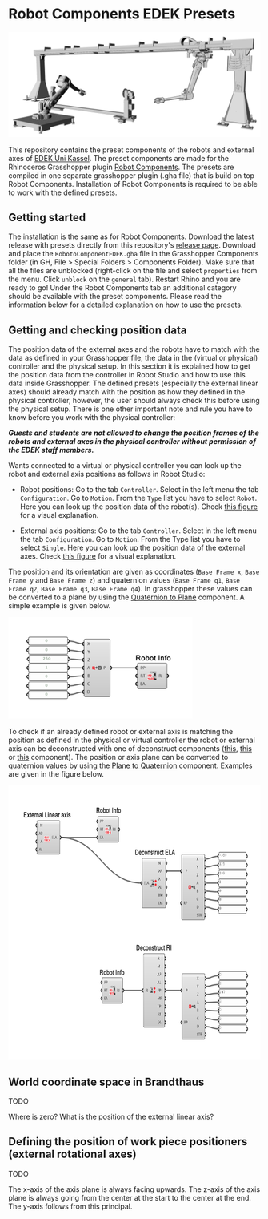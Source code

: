 # Robot Components EDEK Presets
![Banner](https://github.com/EDEK-UniKassel/RobotComponents-EDEK-Presets/blob/master/Utility/Figures/Banner.png)

This repository contains the preset components of the robots and external axes of [EDEK Uni Kassel](https://edek.uni-kassel.de/). The preset components are made for the Rhinoceros Grasshopper plugin [Robot Components]( https://github.com/EDEK-UniKassel/RobotComponents). The presets are compiled in one separate grasshopper plugin (.gha file) that is build on top Robot Components. Installation of Robot Components is required to be able to work with the defined presets.

## Getting started
The installation is the same as for Robot Components. Download the latest release with presets directly from this repository's [release page](https://github.com/EDEK-UniKassel/RobotComponents-EDEK-Presets/releases). Download and place the `RobotoComponentEDEK.gha` file in the Grasshopper Components folder (in GH, File > Special Folders > Components Folder). Make sure that all the files are unblocked (right-click on the file and select `properties` from the menu. Click `unblock` on the `general` tab). Restart Rhino and you are ready to go! Under the Robot Components tab an additional category should be available with the preset components. Please read the information below for a detailed explanation on how to use the presets.

## Getting and checking position data
The position data of the external axes and the robots have to match with the data as defined in your Grasshopper file, the data in the (virtual or physical) controller and the physical setup. In this section it is explained how to get the position data from the controller in Robot Studio and how to use this data inside Grasshopper. The defined presets (especially the external linear axes) should already match with the position as how they defined in the physical controller, however, the user should always check this before using the physical setup. There is  one other important note and rule you have to know before you work with the physical controller:

***Guests and students are not allowed to change the position frames of the robots and external axes in the physical controller without permission of the EDEK staff members.***

Wants connected to a virtual or physical controller you can look up the robot and external axis positions as follows in Robot Studio:

- Robot positions: Go to the tab `Controller`. Select in the left menu the tab `Configuration`. Go to `Motion`. From the `Type` list you have to select `Robot`. Here you can look up the position data of the robot(s). Check [this figure](https://github.com/EDEK-UniKassel/RobotComponents-EDEK-Presets/blob/master/Utility/Figures/Robot_studio_robot_position.png) for a visual explanation. 

- External axis positions: Go to the tab `Controller`. Select in the left menu the tab `Configuration`. Go to `Motion`. From the Type list you have to select `Single`. Here you can look up the position data of the external axes. Check [this figure](https://github.com/EDEK-UniKassel/RobotComponents-EDEK-Presets/blob/master/Utility/Figures/Robot_studio_external_axis_position.png) for a visual explanation.

The position and its orientation are given as coordinates (`Base Frame x`, `Base Frame y` and `Base Frame z`) and quaternion values (`Base Frame q1`, `Base Frame q2`, `Base Frame q3`, `Base Frame q4`).  In grasshopper these values can be converted to a plane by using the [Quaternion to Plane](https://edek-unikassel.github.io/RobotComponents-Documentation/docs/Robot%20Components/Utility/Quaternion%20to%20Plane/) component. A simple example is given below.

<img src="Utility/Figures/Construct_Quaternion_to_Plane.png" width="368" height="203" />

To check if an already defined robot or external axis is matching the position as defined in the physical or virtual controller the robot or external axis can be deconstructed with one of deconstruct components ([this](https://edek-unikassel.github.io/RobotComponents-Documentation/docs/Robot%20Components/Deconstruct/Deconstruct%20Robot%20Info/), [this](https://edek-unikassel.github.io/RobotComponents-Documentation/docs/Robot%20Components/Deconstruct/Deconstruct%20External%20Linear%20Axis/) or [this](https://edek-unikassel.github.io/RobotComponents-Documentation/docs/Robot%20Components/Deconstruct/Deconstruct%20External%20Rotational%20Axis/) component). The position or axis plane can be converted to quaternion values by using the [Plane to Quaternion](https://edek-unikassel.github.io/RobotComponents-Documentation/docs/Robot%20Components/Utility/Plane%20to%20Quarternion/) component. Examples are given in the figure below.

<img src="Utility/Figures/Deconstruct_Plane_to_Quaternion.png" width="722" height="547" />

## World coordinate space in Brandthaus
TODO

Where is zero? 
What is the position of the external linear axis? 

## Defining the position of work piece positioners (external rotational axes)
TODO

The x-axis of the axis plane is always facing upwards. 
The z-axis of the axis plane is always going from the center at the start to the center at the end. 
The y-axis follows from this principal. 
